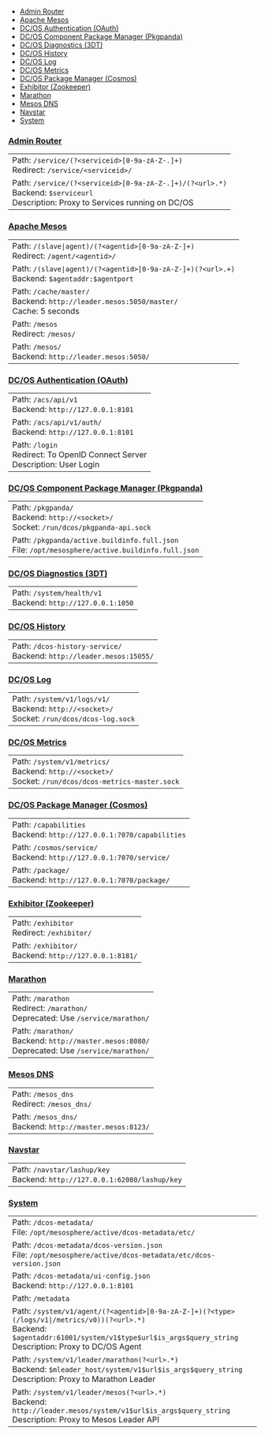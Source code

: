 <ul>
  <li><a href="#admin-router">Admin Router</a></li>
  <li><a href="#apache-mesos">Apache Mesos</a></li>
  <li><a href="#dcos-authentication-oauth">DC/OS Authentication (OAuth)</a></li>
  <li><a href="#dcos-component-package-manager-pkgpanda">DC/OS Component Package Manager (Pkgpanda)</a></li>
  <li><a href="#dcos-diagnostics-3dt">DC/OS Diagnostics (3DT)</a></li>
  <li><a href="#dcos-history">DC/OS History</a></li>
  <li><a href="#dcos-log">DC/OS Log</a></li>
  <li><a href="#dcos-metrics">DC/OS Metrics</a></li>
  <li><a href="#dcos-package-manager-cosmos">DC/OS Package Manager (Cosmos)</a></li>
  <li><a href="#exhibitor-zookeeper">Exhibitor (Zookeeper)</a></li>
  <li><a href="#marathon">Marathon</a></li>
  <li><a href="#mesos-dns">Mesos DNS</a></li>
  <li><a href="#navstar">Navstar</a></li>
  <li><a href="#system">System</a></li>
</ul>


<h3><a id="admin-router" href="#admin-router" aria-hidden="true">Admin Router</a></h3>

<table>
  <tr>
    <td>
      Path: <code>/service/(?&lt;serviceid&gt;[0-9a-zA-Z-.]+)</code><br/>
      Redirect: <code>/service/&lt;serviceid&gt;/</code>
    </td>
  </tr>
  <tr>
    <td>
      Path: <code>/service/(?&lt;serviceid&gt;[0-9a-zA-Z-.]+)/(?&lt;url&gt;.*)</code><br/>
      Backend: <code>$serviceurl</code><br/>Description: Proxy to Services running on DC/OS
    </td>
  </tr>
</table>

<h3><a id="apache-mesos" href="#apache-mesos" aria-hidden="true">Apache Mesos</a></h3>

<table>
  <tr>
    <td>
      Path: <code>/(slave|agent)/(?&lt;agentid&gt;[0-9a-zA-Z-]+)</code><br/>
      Redirect: <code>/agent/&lt;agentid&gt;/</code>
    </td>
  </tr>
  <tr>
    <td>
      Path: <code>/(slave|agent)/(?&lt;agentid&gt;[0-9a-zA-Z-]+)(?&lt;url&gt;.+)</code><br/>
      Backend: <code>$agentaddr:$agentport</code>
    </td>
  </tr>
  <tr>
    <td>
      Path: <code>/cache/master/</code><br/>
      Backend: <code>http://leader.mesos:5050/master/</code><br/>Cache: 5 seconds
    </td>
  </tr>
  <tr>
    <td>
      Path: <code>/mesos</code><br/>
      Redirect: <code>/mesos/</code>
    </td>
  </tr>
  <tr>
    <td>
      Path: <code>/mesos/</code><br/>
      Backend: <code>http://leader.mesos:5050/</code>
    </td>
  </tr>
</table>

<h3><a id="dcos-authentication-oauth" href="#dcos-authentication-oauth" aria-hidden="true">DC/OS Authentication (OAuth)</a></h3>

<table>
  <tr>
    <td>
      Path: <code>/acs/api/v1</code><br/>
      Backend: <code>http://127.0.0.1:8101</code>
    </td>
  </tr>
  <tr>
    <td>
      Path: <code>/acs/api/v1/auth/</code><br/>
      Backend: <code>http://127.0.0.1:8101</code>
    </td>
  </tr>
  <tr>
    <td>
      Path: <code>/login</code><br/>
      Redirect: To OpenID Connect Server<br/>Description: User Login
    </td>
  </tr>
</table>

<h3><a id="dcos-component-package-manager-pkgpanda" href="#dcos-component-package-manager-pkgpanda" aria-hidden="true">DC/OS Component Package Manager (Pkgpanda)</a></h3>

<table>
  <tr>
    <td>
      Path: <code>/pkgpanda/</code><br/>
      Backend: <code>http://&lt;socket&gt;/</code><br/>Socket: <code>/run/dcos/pkgpanda-api.sock</code>
    </td>
  </tr>
  <tr>
    <td>
      Path: <code>/pkgpanda/active.buildinfo.full.json</code><br/>
      File: <code>/opt/mesosphere/active.buildinfo.full.json</code>
    </td>
  </tr>
</table>

<h3><a id="dcos-diagnostics-3dt" href="#dcos-diagnostics-3dt" aria-hidden="true">DC/OS Diagnostics (3DT)</a></h3>

<table>
  <tr>
    <td>
      Path: <code>/system/health/v1</code><br/>
      Backend: <code>http://127.0.0.1:1050</code>
    </td>
  </tr>
</table>

<h3><a id="dcos-history" href="#dcos-history" aria-hidden="true">DC/OS History</a></h3>

<table>
  <tr>
    <td>
      Path: <code>/dcos-history-service/</code><br/>
      Backend: <code>http://leader.mesos:15055/</code>
    </td>
  </tr>
</table>

<h3><a id="dcos-log" href="#dcos-log" aria-hidden="true">DC/OS Log</a></h3>

<table>
  <tr>
    <td>
      Path: <code>/system/v1/logs/v1/</code><br/>
      Backend: <code>http://&lt;socket&gt;/</code><br/>Socket: <code>/run/dcos/dcos-log.sock</code>
    </td>
  </tr>
</table>

<h3><a id="dcos-metrics" href="#dcos-metrics" aria-hidden="true">DC/OS Metrics</a></h3>

<table>
  <tr>
    <td>
      Path: <code>/system/v1/metrics/</code><br/>
      Backend: <code>http://&lt;socket&gt;/</code><br/>Socket: <code>/run/dcos/dcos-metrics-master.sock</code>
    </td>
  </tr>
</table>

<h3><a id="dcos-package-manager-cosmos" href="#dcos-package-manager-cosmos" aria-hidden="true">DC/OS Package Manager (Cosmos)</a></h3>

<table>
  <tr>
    <td>
      Path: <code>/capabilities</code><br/>
      Backend: <code>http://127.0.0.1:7070/capabilities</code>
    </td>
  </tr>
  <tr>
    <td>
      Path: <code>/cosmos/service/</code><br/>
      Backend: <code>http://127.0.0.1:7070/service/</code>
    </td>
  </tr>
  <tr>
    <td>
      Path: <code>/package/</code><br/>
      Backend: <code>http://127.0.0.1:7070/package/</code>
    </td>
  </tr>
</table>

<h3><a id="exhibitor-zookeeper" href="#exhibitor-zookeeper" aria-hidden="true">Exhibitor (Zookeeper)</a></h3>

<table>
  <tr>
    <td>
      Path: <code>/exhibitor</code><br/>
      Redirect: <code>/exhibitor/</code>
    </td>
  </tr>
  <tr>
    <td>
      Path: <code>/exhibitor/</code><br/>
      Backend: <code>http://127.0.0.1:8181/</code>
    </td>
  </tr>
</table>

<h3><a id="marathon" href="#marathon" aria-hidden="true">Marathon</a></h3>

<table>
  <tr>
    <td>
      Path: <code>/marathon</code><br/>
      Redirect: <code>/marathon/</code><br/>Deprecated: Use <code>/service/marathon/</code>
    </td>
  </tr>
  <tr>
    <td>
      Path: <code>/marathon/</code><br/>
      Backend: <code>http://master.mesos:8080/</code><br/>Deprecated: Use <code>/service/marathon/</code>
    </td>
  </tr>
</table>

<h3><a id="mesos-dns" href="#mesos-dns" aria-hidden="true">Mesos DNS</a></h3>

<table>
  <tr>
    <td>
      Path: <code>/mesos_dns</code><br/>
      Redirect: <code>/mesos_dns/</code>
    </td>
  </tr>
  <tr>
    <td>
      Path: <code>/mesos_dns/</code><br/>
      Backend: <code>http://master.mesos:8123/</code>
    </td>
  </tr>
</table>

<h3><a id="navstar" href="#navstar" aria-hidden="true">Navstar</a></h3>

<table>
  <tr>
    <td>
      Path: <code>/navstar/lashup/key</code><br/>
      Backend: <code>http://127.0.0.1:62080/lashup/key</code>
    </td>
  </tr>
</table>

<h3><a id="system" href="#system" aria-hidden="true">System</a></h3>

<table>
  <tr>
    <td>
      Path: <code>/dcos-metadata/</code><br/>
      File: <code>/opt/mesosphere/active/dcos-metadata/etc/</code>
    </td>
  </tr>
  <tr>
    <td>
      Path: <code>/dcos-metadata/dcos-version.json</code><br/>
      File: <code>/opt/mesosphere/active/dcos-metadata/etc/dcos-version.json</code>
    </td>
  </tr>
  <tr>
    <td>
      Path: <code>/dcos-metadata/ui-config.json</code><br/>
      Backend: <code>http://127.0.0.1:8101</code>
    </td>
  </tr>
  <tr>
    <td>
      Path: <code>/metadata</code>
    </td>
  </tr>
  <tr>
    <td>
      Path: <code>/system/v1/agent/(?&lt;agentid&gt;[0-9a-zA-Z-]+)(?&lt;type&gt;(/logs/v1|/metrics/v0))(?&lt;url&gt;.*)</code><br/>
      Backend: <code>$agentaddr:61001/system/v1$type$url$is_args$query_string</code><br/>Description: Proxy to DC/OS Agent
    </td>
  </tr>
  <tr>
    <td>
      Path: <code>/system/v1/leader/marathon(?&lt;url&gt;.*)</code><br/>
      Backend: <code>$mleader_host/system/v1$url$is_args$query_string</code><br/>Description: Proxy to Marathon Leader
    </td>
  </tr>
  <tr>
    <td>
      Path: <code>/system/v1/leader/mesos(?&lt;url&gt;.*)</code><br/>
      Backend: <code>http://leader.mesos/system/v1$url$is_args$query_string</code><br/>Description: Proxy to Mesos Leader API
    </td>
  </tr>
</table>
